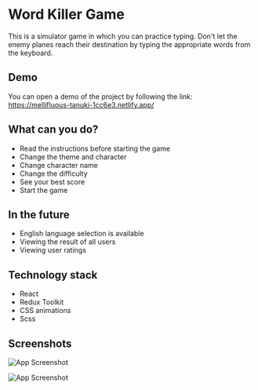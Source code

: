 # Word Killer Game

This is a simulator game in which you can practice typing. Don't let the enemy planes reach their destination by typing the appropriate words from the keyboard.


## Demo

You can open a demo of the project by following the link: https://mellifluous-tanuki-1cc6e3.netlify.app/
## What can you do?

- Read the instructions before starting the game
- Сhange the theme and character
- Сhange character name
- Change the difficulty
- See your best score
- Start the game
## In the future

- English language selection is available
- Viewing the result of all users
- Viewing user ratings


## Technology stack

- React
- Redux Toolkit
- CSS animations
- Scss

## Screenshots

![App Screenshot](https://i.ibb.co/PzHS8px/2023-02-09-140251.png)

![App Screenshot](https://i.ibb.co/b1656N2/2023-02-09-140617.png)


